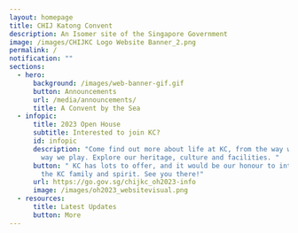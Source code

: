 ```yaml
---
layout: homepage
title: CHIJ Katong Convent
description: An Isomer site of the Singapore Government
image: /images/CHIJKC Logo Website Banner_2.png
permalink: /
notification: ""
sections:
  - hero:
      background: /images/web-banner-gif.gif
      button: Announcements
      url: /media/announcements/
      title: A Convent by the Sea
  - infopic:
      title: 2023 Open House
      subtitle: Interested to join KC?
      id: infopic
      description: "Come find out more about life at KC, from the way we learn, to the
        way we play. Explore our heritage, culture and facilities. "
      button: " KC has lots to offer, and it would be our honour to introduce you to
        the KC family and spirit. See you there!"
      url: https://go.gov.sg/chijkc_oh2023-info
      image: /images/oh2023_websitevisual.png
  - resources:
      title: Latest Updates
      button: More
---
```

